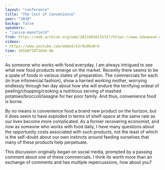 ```yaml
---
layout: "conference"
title: "The Cost of Convenience"
year: "2010"
backup: false
speakers:
- "janice-mansfield"
from: https://web.archive.org/web/20210416135337/https://www.ideawave.ca/the-conference/the-cost-of-convenience
videos:
- https://www.youtube.com/embed/43r8u0kn0rk
time: 20100710T1050-06
---
```


As someone who works with food everyday, I am always intrigued to see what new
food products emerge on the market. Recently there seems to be a spate of
foods in various states of preparation. The commercials for each (in true
infomercial fashion), show a harried working mother, worrying endlessly
through her day about how she will endure the terrifying ordeal of
peeling/chopping/cooking a nutritious serving of mashed
potatoes/broccoli/lasagne for her poor family. And thus, convenience food is
borne.

By no means is convenience food a brand new product on the horizon, but it
does seem to have exploded in terms of shelf-space at the same rate as our
lives become more complicated. As a former recovering economist, and now as
someone who works with food daily, I have many questions about the opportunity
costs associated with such products, not the least of which is the self-doubt
about our own instincts around feeding ourselves that many of these products
help perpetuate.

This discussion originally began on social media, prompted by a passing
comment about one of these commercials. I think its worth more than an
exchange of comments and has multiple repercussions, how about you?
